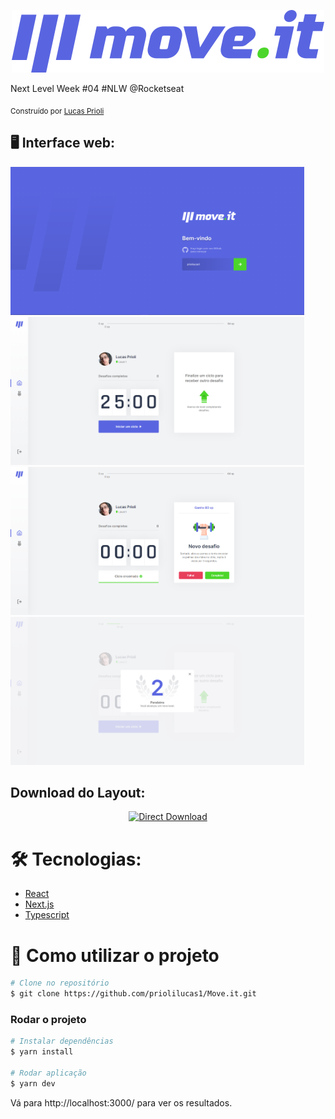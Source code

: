 <p align="center">
  <img src="./public/logo-full.svg"/>
</p>

Next Level Week #04 #NLW @Rocketseat

  <sub>Construído por
    <a href="https://github.com/priolilucas1">Lucas Prioli</a>
  </sub>
  
<h2>🖥 Interface web:</h2>

<p>
  <img src="./public/assets/Login.png" width="470"/>
  <img src="./public/assets/Home-screen.png" width="470"/>
  <img src="./public/assets/Challenge.png" width="470"/>
  <img src="./public/assets/Level.png" width="470"/>
</p>


<h2 align="left"> Download do Layout: </h2>
<p align="center">
    <a title="Download .fig Web" href="https://www.figma.com/file/ge20pu3ofMOKoliUyKx1Nl/?viewer=1&node-id=160:2761">
        <img alt="Direct Download" src="https://img.shields.io/badge/Download Web-black?style=flat-square&logo=figma&logoColor=red" width="200px" />
    </a>
</p>

# 🛠 Tecnologias:

* [React](https://reactjs.org/)
* [Next.js](https://nextjs.org/) 
* [Typescript](https://www.typescriptlang.org/)                 

# 🚩 Como utilizar o projeto
```bash
# Clone no repositório
$ git clone https://github.com/priolilucas1/Move.it.git
```

### Rodar o projeto

```bash
# Instalar dependências
$ yarn install

# Rodar aplicação
$ yarn dev
```
Vá para http://localhost:3000/ para ver os resultados.
